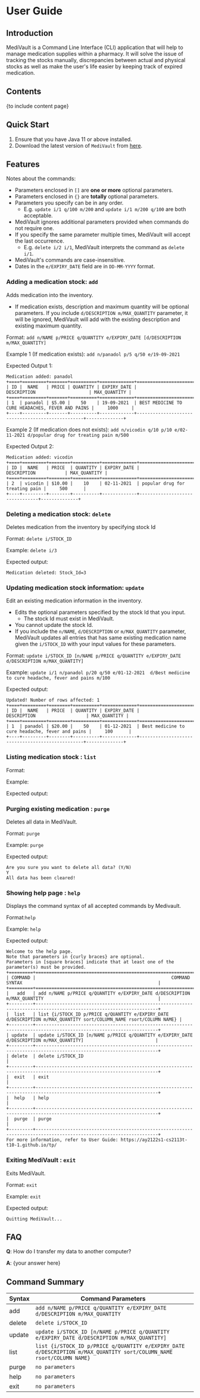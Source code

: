 # User Guide

## Introduction

MediVault is a Command Line Interface (CLI) application that will help to 
manage medication supplies within a pharmacy. It will solve the issue of 
tracking the stocks manually, discrepancies between actual and physical 
stocks as well as make the user's life easier by keeping track of expired 
medication.
## Contents

{to include content page}

## Quick Start

1. Ensure that you have Java 11 or above installed.
2. Download the latest version of `MediVault` from [here](jar-file-location).

## Features
Notes about the commands:
* Parameters enclosed in `[]` are **one or more** optional parameters.
* Parameters enclosed in `{}` are **totally** optional parameters.
* Parameters you specify can be in any order.
  * E.g. `update i/1 q/100 m/200` and `update i/1 m/200 q/100` are both
  acceptable.
* MediVault ignores additional parameters provided when commands do not
require one.
* If you specify the same parameter multiple times, MediVault will accept 
the last occurrence.
  * E.g. `delete i/2 i/1`, MediVault interprets the command as `delete i/1`.
* MediVault's commands are case-insensitive.
* Dates in the `e/EXPIRY_DATE` field are in `DD-MM-YYYY` format.


### Adding a medication stock: `add`
Adds medication into the inventory.
* If medication exists, description and maximum quantity will be optional parameters. If you include `d/DESCRIPTION m/MAX_QUANTITY` parameter, it will be ignored, MediVault will add with the existing description and existing maximum quantity.

Format: `add n/NAME p/PRICE q/QUANTITY e/EXPIRY_DATE [d/DESCRIPTION m/MAX_QUANTITY]`

Example 1 (If medication exists): `add n/panadol p/5 q/50 e/19-09-2021`

Expected Output 1: 
```
Medication added: panadol
+====+=========+=======+==========+=============+==================================================+==============+
| ID |  NAME   | PRICE | QUANTITY | EXPIRY_DATE |                   DESCRIPTION                    | MAX_QUANTITY | 
+====+=========+=======+==========+=============+==================================================+==============+
| 1  | panadol | $5.00 |    50    | 19-09-2021  | BEST MEDICINE TO CURE HEADACHES, FEVER AND PAINS |     1000     | 
+----+---------+-------+----------+-------------+--------------------------------------------------+--------------+
```
Example 2 (If medication does not exists): `add n/vicodin q/10 p/10 e/02-11-2021 d/popular drug for treating pain m/500`

Expected Output 2:
```
Medication added: vicodin
+====+=========+========+==========+=============+================================+==============+
| ID |  NAME   | PRICE  | QUANTITY | EXPIRY_DATE |          DESCRIPTION           | MAX_QUANTITY | 
+====+=========+========+==========+=============+================================+==============+
| 2  | vicodin | $10.00 |    10    | 02-11-2021  | popular drug for treating pain |     500      | 
+----+---------+--------+----------+-------------+--------------------------------+--------------+
```

### Deleting a medication stock: `delete`
Deletes medication from the inventory by specifying stock Id

Format: `delete i/STOCK_ID`

Example: `delete i/3`

Expected output:
```
Medication deleted: Stock_Id=3
```

### Updating medication stock information: `update`

Edit an existing medication information in the inventory.
* Edits the optional parameters specified by the stock Id that you input. 
  * The stock Id must exist in MediVault.
* You cannot update the stock Id.
* If you include the `n/NAME`, `d/DESCRIPTION` or `m/MAX_QUANTITY` parameter, 
MediVault updates all entries that has same existing medication name given the 
`i/STOCK_ID` with your input values for these parameters.

Format: `update i/STOCK_ID [n/NAME p/PRICE q/QUANTITY e/EXPIRY_DATE d/DESCRIPTION
m/MAX_QUANTITY]`

Example:
`update i/1 n/panadol p/20 q/50 e/01-12-2021 
d/Best medicine to cure headache, fever and pains m/100`

Expected output:
```
Updated! Number of rows affected: 1
+====+=========+========+==========+=============+=================================================+==============+
| ID |  NAME   | PRICE  | QUANTITY | EXPIRY_DATE |                   DESCRIPTION                   | MAX_QUANTITY | 
+====+=========+========+==========+=============+=================================================+==============+
| 1  | panadol | $20.00 |    50    | 01-12-2021  | Best medicine to cure headache, fever and pains |     100      | 
+----+---------+--------+----------+-------------+-------------------------------------------------+--------------+
```

### Listing medication stock : `list`

Format:

Example:

Expected output:


### Purging existing medication : `purge`
Deletes all data in MediVault.

Format: `purge`

Example: `purge`

Expected output:
```
Are you sure you want to delete all data? (Y/N)
Y
All data has been cleared!
```

### Showing help page : `help`
Displays the command syntax of all accepted commands by Medivault.

Format:`help`

Example: `help`

Expected output:
```
Welcome to the help page.
Note that parameters in {curly braces} are optional.
Parameters in [square braces] indicate that at least one of the parameter(s) must be provided.
+=========+====================================================================================================================+
| COMMAND |                                                   COMMAND SYNTAX                                                   | 
+=========+====================================================================================================================+
|   add   | add n/NAME p/PRICE q/QUANTITY e/EXPIRY_DATE d/DESCRIPTION m/MAX_QUANTITY                                           | 
+---------+--------------------------------------------------------------------------------------------------------------------+
|  list   | list {i/STOCK_ID p/PRICE q/QUANTITY e/EXPIRY_DATE d/DESCRIPTION m/MAX_QUANTITY sort/COLUMN_NAME rsort/COLUMN NAME} | 
+---------+--------------------------------------------------------------------------------------------------------------------+
| update  | update i/STOCK_ID [n/NAME p/PRICE q/QUANTITY e/EXPIRY_DATE d/DESCRIPTION m/MAX_QUANTITY]                           | 
+---------+--------------------------------------------------------------------------------------------------------------------+
| delete  | delete i/STOCK_ID                                                                                                  | 
+---------+--------------------------------------------------------------------------------------------------------------------+
|  exit   | exit                                                                                                               | 
+---------+--------------------------------------------------------------------------------------------------------------------+
|  help   | help                                                                                                               | 
+---------+--------------------------------------------------------------------------------------------------------------------+
|  purge  | purge                                                                                                              | 
+---------+--------------------------------------------------------------------------------------------------------------------+
For more information, refer to User Guide: https://ay2122s1-cs2113t-t10-1.github.io/tp/
```

### Exiting MediVault : `exit`
Exits MediVault.

Format: `exit`

Example: `exit`

Expected output:
```
Quitting MediVault...
```

## FAQ

**Q**: How do I transfer my data to another computer? 

**A**: {your answer here}

## Command Summary

Syntax | Command Parameters
------ | ------
add | `add n/NAME p/PRICE q/QUANTITY e/EXPIRY_DATE d/DESCRIPTION m/MAX_QUANTITY`
delete | `delete i/STOCK_ID`
update | `update i/STOCK_ID [n/NAME p/PRICE q/QUANTITY e/EXPIRY_DATE d/DESCRIPTION m/MAX_QUANTITY]`
list | `list {i/STOCK_ID p/PRICE q/QUANTITY e/EXPIRY_DATE d/DESCRIPTION m/MAX_QUANTITY sort/COLUMN_NAME rsort/COLUMN NAME}`
purge | `no parameters`
help | `no parameters`
exit | `no parameters`